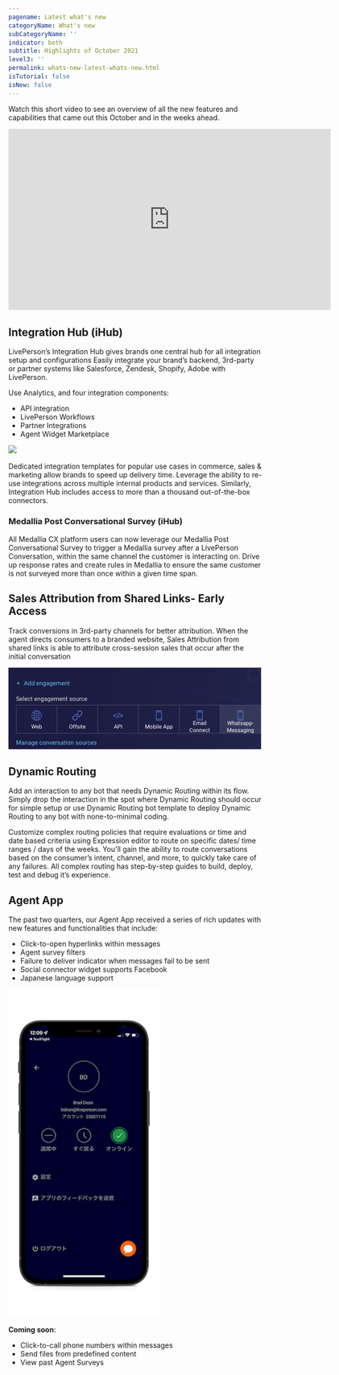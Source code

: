 ```yaml
---
pagename: Latest what's new
categoryName: What's new
subCategoryName: ''
indicator: both
subtitle: Highlights of October 2021
level3: ''
permalink: whats-new-latest-whats-new.html
isTutorial: false
isNew: false
---
```


Watch this short video to see an overview of all the new features and capabilities that came out this October and in the weeks ahead.
<iframe style="max-width: 750px;" src="https://player.vimeo.com/video/640064277?autoplay=1&loop=1&title=0&byline=0&portrait=0" width="640" height="360" frameborder="0" allow="autoplay; fullscreen" allowfullscreen></iframe>


## Integration Hub (iHub)

LivePerson’s Integration Hub gives brands one central hub for all integration setup and configurations Easily integrate your brand’s backend, 3rd-party or partner systems like Salesforce, Zendesk, Shopify, Adobe with LivePerson. 

Use Analytics, and four integration components:
* API integration
* LivePerson Workflows
* Partner Integrations
* Agent Widget Marketplace

![](img/whats-new-oct-1b.jpg)

Dedicated integration templates for popular use cases in commerce, sales & marketing allow brands to speed up delivery time. Leverage the ability to re-use integrations across multiple internal products and services. Similarly, Integration Hub includes access to more than a thousand out-of-the-box connectors.

### Medallia Post Conversational Survey (iHub)

All Medallia CX platform users can now leverage our Medallia Post Conversational Survey to trigger a Medallia survey after a LivePerson Conversation, within the same channel the customer is interacting on. Drive up response rates and create rules in Medallia to ensure the same customer is not surveyed more than once within a given time span.

## Sales Attribution from Shared Links- Early Access
Track conversions in 3rd-party channels for better attribution. When the agent directs consumers to a branded website, Sales Attribution from shared links is able to attribute cross-session sales that occur after the initial conversation

![](img/whats-new-oct-2.png)

## Dynamic Routing

Add an interaction to any bot that needs Dynamic Routing within its flow. Simply drop the interaction in the spot where Dynamic Routing should occur for simple setup or use Dynamic Routing bot template to deploy Dynamic Routing to any bot with none-to-minimal coding.

Customize complex routing policies that require evaluations or time and date based criteria using Expression editor to route on specific dates/ time ranges / days of the weeks. You'll gain the ability to route conversations based on the consumer’s intent, channel, and more, to quickly take care of any failures. All complex routing has step-by-step guides to build, deploy, test and debug it’s experience. 


## Agent App
The past two quarters, our Agent App received a series of rich updates with new features and functionalities that include:

* Click-to-open hyperlinks within messages 
* Agent survey filters 
* Failure to deliver indicator when messages fail to be sent 
* Social connector widget supports Facebook  
* Japanese language support 

![](img/whats-new-oct-4.png)

**Coming soon**:
* Click-to-call phone numbers within messages
* Send files from predefined content
* View past Agent Surveys


